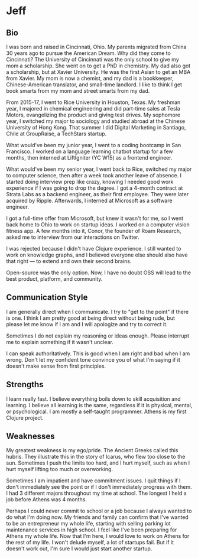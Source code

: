 # Jeff

## **Bio**

I was born and raised in Cincinnati, Ohio. My parents migrated from China 30 years ago to pursue the American Dream. Why did they come to Cincinnati? The University of Cincinnati was the only school to give my mom a scholarship. She went on to get a PhD in chemistry. My dad also got a scholarship, but at Xavier University. He was the first Asian to get an MBA from Xavier. My mom is now a chemist, and my dad is a bookkeeper, Chinese-American translator, and small-time landlord. I like to think I get book smarts from my mom and street smarts from my dad.

From 2015-17, I went to Rice University in Houston, Texas. My freshman year, I majored in chemical engineering and did part-time sales at Tesla Motors, evangelizing the product and giving test drives. My sophomore year, I switched my major to sociology and studied abroad at the Chinese University of Hong Kong. That summer I did Digital Marketing in Santiago, Chile at GroupRaise, a TechStars startup.

What would've been my junior year, I went to a coding bootcamp in San Francisco. I worked on a language learning chatbot startup for a few months, then interned at LiftIgniter \(YC W15\) as a frontend engineer.

What would've been my senior year, I went back to Rice, switched my major to computer science, then after a week took another leave of absence. I started doing interview prep like crazy, knowing I needed good work experience if I was going to drop the degree. I got a 4-month contract at Strata Labs as a backend engineer, as their first employee. They were later acquired by Ripple. Afterwards, I interned at Microsoft as a software engineer.

I got a full-time offer from Microsoft, but knew it wasn't for me, so I went back home to Ohio to work on startup ideas. I worked on a computer vision fitness app. A few months into it, Conor, the founder of Roam Research, asked me to interview from our interactions on Twitter.

I was rejected because I didn't have Clojure experience. I still wanted to work on knowledge graphs, and I believed everyone else should also have that right — to extend and own their second brains.

Open-source was the only option. Now, I have no doubt OSS will lead to the best product, platform, and community.

## Communication Style

I am generally direct when I communicate. I try to "get to the point" if there is one. I think I am pretty good at being direct without being rude, but please let me know if I am and I will apologize and try to correct it.

Sometimes I do not explain my reasoning or ideas enough. Please interrupt me to explain something if it wasn't unclear.

I can speak authoritatively. This is good when I am right and bad when I am wrong. Don't let my confident tone convince you of what I'm saying if it doesn't make sense from first principles.

## **Strengths**

I learn really fast. I believe everything boils down to skill acquisition and learning. I believe all learning is the same, regardless if it is physical, mental, or psychological. I am mostly a self-taught programmer. Athens is my first Clojure project.

## Weaknesses

My greatest weakness is my ego/pride. The Ancient Greeks called this hubris. They illustrate this in the story of Icarus, who flew too close to the sun. Sometimes I push the limits too hard, and I hurt myself, such as when I hurt myself lifting too much or overworking.

Sometimes I am impatient and have commitment issues. I quit things if I don't immediately see the point or if I don't immediately progress with them. I had 3 different majors throughout my time at school. The longest I held a job before Athens was 4 months.

Perhaps I could never commit to school or a job because I always wanted to do what I'm doing now. My friends and family can confirm that I've wanted to be an entrepreneur my whole life, starting with selling parking lot maintenance services in high school. I feel like I've been preparing for Athens my whole life. Now that I'm here, I would love to work on Athens for the rest of my life. I won't delude myself, a lot of startups fail. But if it doesn't work out, I'm sure I would just start another startup.

